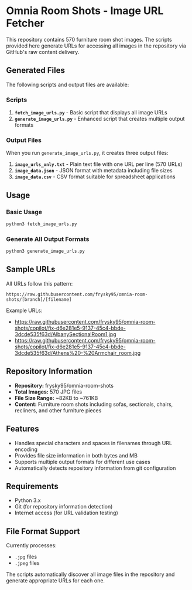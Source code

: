 # Omnia Room Shots - Image URL Fetcher

This repository contains 570 furniture room shot images. The scripts provided here generate URLs for accessing all images in the repository via GitHub's raw content delivery.

## Generated Files

The following scripts and output files are available:

### Scripts

1. **`fetch_image_urls.py`** - Basic script that displays all image URLs
2. **`generate_image_urls.py`** - Enhanced script that creates multiple output formats

### Output Files

When you run `generate_image_urls.py`, it creates three output files:

1. **`image_urls_only.txt`** - Plain text file with one URL per line (570 URLs)
2. **`image_data.json`** - JSON format with metadata including file sizes
3. **`image_data.csv`** - CSV format suitable for spreadsheet applications

## Usage

### Basic Usage
```bash
python3 fetch_image_urls.py
```

### Generate All Output Formats
```bash
python3 generate_image_urls.py
```

## Sample URLs

All URLs follow this pattern:
```
https://raw.githubusercontent.com/frysky95/omnia-room-shots/[branch]/[filename]
```

Example URLs:
- https://raw.githubusercontent.com/frysky95/omnia-room-shots/copilot/fix-d6e281e5-9137-45c4-bbde-3dcde535f63d/AlbanySectionalRoom1.jpg
- https://raw.githubusercontent.com/frysky95/omnia-room-shots/copilot/fix-d6e281e5-9137-45c4-bbde-3dcde535f63d/Athens%20-%20Armchair_room.jpg

## Repository Information

- **Repository:** frysky95/omnia-room-shots
- **Total Images:** 570 JPG files
- **File Size Range:** ~82KB to ~761KB
- **Content:** Furniture room shots including sofas, sectionals, chairs, recliners, and other furniture pieces

## Features

- Handles special characters and spaces in filenames through URL encoding
- Provides file size information in both bytes and MB
- Supports multiple output formats for different use cases
- Automatically detects repository information from git configuration

## Requirements

- Python 3.x
- Git (for repository information detection)
- Internet access (for URL validation testing)

## File Format Support

Currently processes:
- `.jpg` files
- `.jpeg` files

The scripts automatically discover all image files in the repository and generate appropriate URLs for each one.